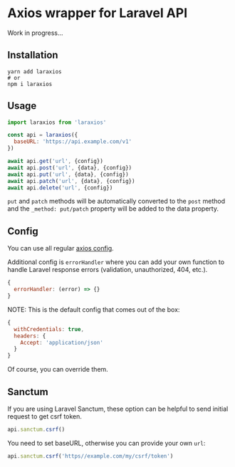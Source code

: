 # Axios wrapper for Laravel API

Work in progress...

## Installation

```shell
yarn add laraxios
# or
npm i laraxios
```

## Usage

```javascript
import laraxios from 'laraxios'

const api = laraxios({
  baseURL: 'https://api.example.com/v1'
})

await api.get('url', {config})
await api.post('url', {data}, {config})
await api.put('url', {data}, {config})
await api.patch('url', {data}, {config})
await api.delete('url', {config})
```

`put` and `patch` methods will be automatically converted to the `post` method and the `_method: put/patch` property 
will be added to the data property.

## Config

You can use all regular [axios config](https://axios-http.com/docs/req_config).

Additional config is `errorHandler` where you can add your own function to handle Laravel response errors (validation, unauthorized, 404, etc.).

```javascript
{
  errorHandler: (error) => {}
}
```

NOTE: This is the default config that comes out of the box:

```javascript
{
  withCredentials: true,
  headers: {
    Accept: 'application/json'
  }
}
```
Of course, you can override them.

## Sanctum
If you are using Laravel Sanctum, these option can be helpful to send initial request to get csrf token.
```javascript
api.sanctum.csrf()
```
You need to set baseURL, otherwise you can provide your own `url`:
```javascript
api.sanctum.csrf('https//example.com/my/csrf/token')
```
